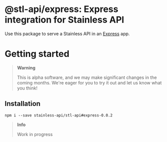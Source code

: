 # @stl-api/express: Express integration for Stainless API

Use this package to serve a Stainless API in an [Express](https://expressjs.com/) app.

# Getting started

> **Warning**
>
> This is alpha software, and we may make significant changes in the coming months.
> We're eager for you to try it out and let us know what you think!

## Installation

```
npm i --save stainless-api/stl-api#express-0.0.2
```

> **Info**
>
> Work in progress
